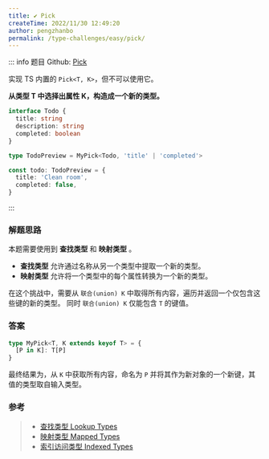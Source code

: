 ```yaml
---
title: ✔️ Pick
createTime: 2022/11/30 12:49:20
author: pengzhanbo
permalink: /type-challenges/easy/pick/
---
```


::: info 题目
Github: [Pick](https://github.com/type-challenges/type-challenges/blob/main/questions/00004-easy-pick/)

实现 TS 内置的 `Pick<T, K>`，但不可以使用它。

**从类型 T 中选择出属性 K，构造成一个新的类型。**

```ts
interface Todo {
  title: string
  description: string
  completed: boolean
}

type TodoPreview = MyPick<Todo, 'title' | 'completed'>

const todo: TodoPreview = {
  title: 'Clean room',
  completed: false,
}
```

:::

### 解题思路

本题需要使用到 **查找类型** 和 **映射类型** 。

- **查找类型** 允许通过名称从另一个类型中提取一个新的类型。
- **映射类型** 允许将一个类型中的每个属性转换为一个新的类型。

在这个挑战中，需要从 `联合(union) K` 中取得所有内容，遍历并返回一个仅包含这些键的新的类型。
同时 `联合(union) K` 仅能包含 `T` 的键值。

### 答案

```ts
type MyPick<T, K extends keyof T> = {
  [P in K]: T[P]
}
```

最终结果为，从 `K` 中获取所有内容，命名为 `P` 并将其作为新对象的一个新键，其值的类型取自输入类型。

### 参考

> - [查找类型 Lookup Types](https://www.typescriptlang.org/docs/handbook/release-notes/typescript-2-1.html#keyof-and-lookup-types)
> - [映射类型 Mapped Types](https://www.typescriptlang.org/docs/handbook/2/mapped-types.html)
> - [索引访问类型 Indexed Types](https://www.typescriptlang.org/docs/handbook/2/indexed-access-types.html)
